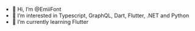 - 👋 Hi, I’m @EmiiFont
- 👀 I’m interested in Typescript, GraphQL, Dart, Flutter, .NET and Python
- 🌱 I’m currently learning Flutter


<!---
EmiiFont/EmiiFont is a ✨ special ✨ repository because its `README.md` (this file) appears on your GitHub profile.
You can click the Preview link to take a look at your changes.
--->
